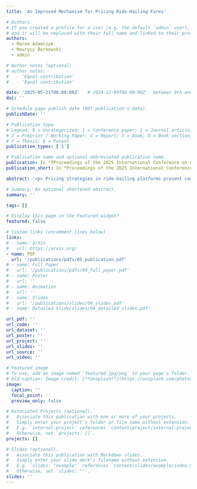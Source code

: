 ```yaml
---
title: 'An Improved Mechanism for Pricing Ride-Hailing Fares'

# Authors
# If you created a profile for a user (e.g. the default `admin` user), write the username (folder name) here
# and it will be replaced with their full name and linked to their profile.
authors:
  - Marek Adamczyk
  - Maurycy Borkowski
  - admin

# Author notes (optional)
# author_notes:
#   - 'Equal contribution'
#   - 'Equal contribution'

date: '2025-05-21T00:00:00Z'   # 2024-12-09T00:00:00Z   between 9th and 11th
doi: ''

# Schedule page publish date (NOT publication's date).
publishDate: ''

# Publication type.
# Legend: 0 = Uncategorized; 1 = Conference paper; 2 = Journal article;
# 3 = Preprint / Working Paper; 4 = Report; 5 = Book; 6 = Book section;
# 7 = Thesis; 8 = Patent
publication_types: ['1']

# Publication name and optional abbreviated publication name.
publication: In *TProceedings of the 2025 International Conference on Autonomous Agents and Multiagent System* **(AAMAS '25)**
publication_short: In *Proceedings of the 2025 International Conference on Autonomous Agents and Multiagent System* **(AAMAS '25)**

abstract: '<p> Pricing strategies in ride-hailing platforms present complex optimization challenges, attracting considerable research attention in computer science. Hikima et al. (AAAI 2021) introduced a model for this problem and achieved a $1/3$-approximation for maximizing platform profit. This was later improved to a $(1 - 1/e)$-approximation by Brubach et al. (NeurIPS 2022). In this paper, we extend the problem to a more general and realistic setting. <p> Firstly, we consider an online stochastic model where customer requests arrive sequentially in a random order. This better reflects real-world scenarios than the offline assumption of known requests. Secondly, we frame the problem within the context of mechanism design, allowing us to benchmark our algorithm against the optimal Bayesian mechanism rather than the more restrictive posted-price mechanisms used in prior work. <p> Our main contributions include developing a $(1 - 1/e)$-approximation algorithm under these generalized settings, which we regard as stronger due to the comparison with a more powerful benchmark. The key technical innovation is a novel rounding procedure for fractional matchings. This allows us to devise a new Contention Resolution Scheme (CRS) for transversal matroids, leading to improved approximation guarantees for posted-price mechanisms in combinatorial environments. Specifically, we enhance the ratio from the previous $1/(k+1)$ to $(1 - e^{-k})/k$ for the intersection of \(k\) transversal matroids.'

# Summary. An optional shortened abstract.
summary: ''

tags: []

# Display this page in the Featured widget?
featured: false

# Custom links (uncomment lines below)
links:
# - name: arXiv
#   url: https://arxiv.org/
- name: PDF
  url: '/publications/pdfs/05_publication.pdf'
# - name: Full Paper
#   url: '/publications/pdfs/04_full_paper.pdf'
# - name: Poster
#   url: ''
# - name: Animation
#   url: ''
# - name: Slides
#   url: '/publications/slides/04_slides.pdf'
# - name: Detailed Slide/slides/04_detailed_slides.pdf'

url_pdf: ''
url_code: ''
url_dataset: ''
url_poster: ''
url_project: ''
url_slides: ''
url_source: ''
url_video: ''

# Featured image
# To use, add an image named `featured.jpg/png` to your page's folder.
# Old caption: Image credit: [**Unsplash**](https://unsplash.com/photos/pLCdAaMFLTE)
image:
  caption: ''
  focal_point: ''
  preview_only: false

# Associated Projects (optional).
#   Associate this publication with one or more of your projects.
#   Simply enter your project's folder or file name without extension.
#   E.g. `internal-project` references `content/project/internal-project/index.md`.
#   Otherwise, set `projects: []`.
projects: []

# Slides (optional).
#   Associate this publication with Markdown slides.
#   Simply enter your slide deck's filename without extension.
#   E.g. `slides: "example"` references `content/slides/example/index.md`.
#   Otherwise, set `slides: ""`.
slides: ''
---
```


<!-- {{% callout note %}}
Click the _Cite_ button above to demo the feature to enable visitors to import publication metadata into their reference management software.
{{% /callout %}}

{{% callout note %}}
Create your slides in Markdown - click the _Slides_ button to check out the example.
{{% /callout %}}

Supplementary notes can be added here, including [code, math, and images](https://wowchemy.com/docs/writing-markdown-latex/). -->
